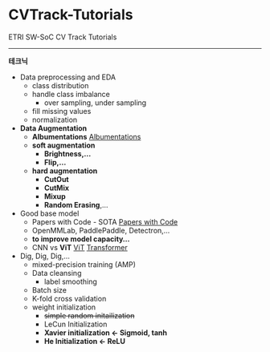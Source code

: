 # CVTrack-Tutorials
ETRI SW-SoC CV Track Tutorials

---
**테크닉**
  - Data preprocessing and EDA
      - class distribution
      - handle class imbalance
          - over sampling, under sampling
      - fill missing values
      - normalization
  - **Data Augmentation**
      - **Albumentations**
        [Albumentations](https://albumentations.ai/)
      - **soft augmentation**
          - **Brightness,…**
          - **Flip,…**
      - **hard augmentation**
          - **CutOut**
          - **CutMix**
          - **Mixup**
          - **Random Erasing**,…
  - Good base model
      - Papers with Code - SOTA
        [Papers with Code](https://paperswithcode.com/)
      - OpenMMLab, PaddlePaddle, Detectron,…
      - **to improve model capacity…**
      - CNN vs **ViT**
        [ViT](https://arxiv.org/abs/2010.11929)
        [Transformer](https://arxiv.org/abs/1706.03762)
  - Dig, Dig, Dig,…
      - mixed-precision training (AMP)
      - Data cleansing
          - label smoothing
      - Batch size
      - K-fold cross validation
      - weight initialization
          - ~~simple random initailization~~
          - LeCun Initialization
          - **Xavier initialization ← Sigmoid, tanh**
          - **He Initialization ← ReLU**
          - **Bias 는 일반적으로 0으로 초기화**
      - learning rate scheduling and warmup
      - early stopping
  - Loss Function Optimization for “Class imbalanced label”
      - focal loss
      - dice loss
      - SparseMax loss
      - …
  - Evaluation and Error Analysis
      - MLFlow / WandB / Tensorboard,…
      - **Confusion matrix**
      - Grad CAM
  - **Model Ensemble**
      - Majority Voting
      - Bagging
      - Boosting
      - Weighted Probability Averaging,...
  - **Test Time Augmentation**
